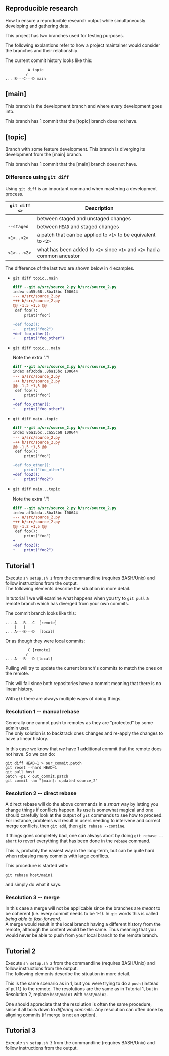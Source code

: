 Reproducible research
---------------------

How to ensure a reproducible research output while
simultaneously developing and gathering data.

This project has two branches used for testing purposes.

The following explantions refer to how a project maintainer
would consider the branches and their relationship.

The current commit history looks like this:
```
          A topic
         /
... B---C---D main
```


## [main]

This branch is the development branch and where every
development goes into.

This branch has 1 commit that the [topic] branch does not have.


## [topic]

Branch with some feature development. This branch is diverging
its development from the [main] branch.

This branch has 1 commit that the [main] branch does not have.


### Difference using `git diff`

Using `git diff` is an important command when mastering a development
process.

| `git diff <>` | Description |
|---------------|-------------|
| <nothing>     | between staged and unstaged changes|
| `--staged`    | between `HEAD` and staged changes |
| `<1>..<2>`    | a patch that can be applied to `<1>` to be equivalent to `<2>` |
| `<1>...<2>`   | what has been added to `<2>` since `<1>` and `<2>` had a common ancestor |


The difference of the last two are shown below in 4 examples.

- `git diff topic..main`

  ```patch
  diff --git a/src/source_2.py b/src/source_2.py
  index ca55c68..8ba15bc 100644
  --- a/src/source_2.py
  +++ b/src/source_2.py
  @@ -1,5 +1,5 @@
   def foo():
       print("foo")

  -def foo2():
  -    print("foo2")
  +def foo_other():
  +    print("foo_other")
  ```

- `git diff topic...main`

  Note the extra "."!

  ```patch
  diff --git a/src/source_2.py b/src/source_2.py
  index af3cbda..8ba15bc 100644
  --- a/src/source_2.py
  +++ b/src/source_2.py
  @@ -1,2 +1,5 @@
   def foo():
       print("foo")
  +
  +def foo_other():
  +    print("foo_other")
  ```

- `git diff main..topic`

  ```patch
  diff --git a/src/source_2.py b/src/source_2.py
  index 8ba15bc..ca55c68 100644
  --- a/src/source_2.py
  +++ b/src/source_2.py
  @@ -1,5 +1,5 @@
   def foo():
       print("foo")

  -def foo_other():
  -    print("foo_other")
  +def foo2():
  +    print("foo2")
  ```

- `git diff main...topic`

  Note the extra "."!

  ```patch
  diff --git a/src/source_2.py b/src/source_2.py
  index af3cbda..8ba15bc 100644
  --- a/src/source_2.py
  +++ b/src/source_2.py
  @@ -1,2 +1,5 @@
   def foo():
       print("foo")
  +
  +def foo2():
  +    print("foo2")
  ```


## Tutorial 1

Execute `sh setup.sh 1` from the commandline (requires BASH/Unix) and follow instructions
from the output.  
The following elements describe the situation in more detail.

In tutorial 1 we will examine what happens when you try to `git pull` a remote branch
which has diverged from your own commits.

The commit branch looks like this:
```
... A---B---C  [remote]
    |   |
... A---B---D  [local]
```
Or as though they were local commits:
```
          C [remote]
         /
... A---B---D [local]
```

Pulling will try to update the current branch's commits to match the ones on the remote.

This will fail since both repositories have a commit meaning that there is no linear history.


With `git` there are always multiple ways of doing things.

### Resolution 1 -- manual rebase

Generally one cannot push to remotes as they are "protected" by some admin user.  
The only solution is to backtrack ones changes and re-apply the changes to have a linear
history.

In this case we know that *we* have 1 additional commit that the remote does not have.
So we can do:
```shell
git diff HEAD~1 > our_commit.patch
git reset --hard HEAD~1
git pull host
patch -p1 < out_commit.patch
git commit -am "[main]: updated source_2"
```

### Resolution 2 -- direct rebase

A direct rebase will do the above commands in a *smart* way by letting you
change things if conflicts happen. Its use is somewhat magical and one should carefully
look at the output of `git` commands to see how to proceed. For instance, problems
will result in users needing to intervene and correct merge conflicts, then `git add`,
then `git rebase --contine`.

If things goes completely bad, one can always abort by doing `git rebase --abort` to
revert everything that has been done in the `rebase` command.

This is, probably the easiest way in the long-term, but can be quite hard when rebasing
many commits with large conflicts.

This procedure is started with:
```shell
git rebase host/main1
```
and simply do what it says.


### Resolution 3 -- merge

In this case a merge will not be applicable since the branches are *meant* to be coherent (i.e. every
commit needs to be 1-1). In `git` words this is called *being able to fast-forward*.  
A merge would result in the local branch having a different history from the remote, although the content
would be the same. Thus meaning that you would never be able to push from your local branch to the remote
branch.


## Tutorial 2

Execute `sh setup.sh 2` from the commandline (requires BASH/Unix) and follow instructions
from the output.  
The following elements describe the situation in more detail.

This is the same scenario as in 1, but you were trying to do a `push` (instead of `pull`) to the remote.
The resolutions are the same as in Tutorial 1, but in Resolution 2, replace `host/main1` with `host/main2`.

One should appreciate that the resolution is often the same procedure, since it all boils down to *differing commits*.
Any resolution can often done by aligning commits (if merge is not an option).  


## Tutorial 3

Execute `sh setup.sh 3` from the commandline (requires BASH/Unix) and follow instructions
from the output.


